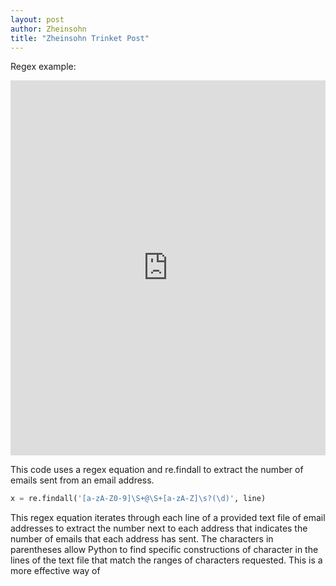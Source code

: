 ```yaml
---
layout: post
author: Zheinsohn
title: "Zheinsohn Trinket Post"
---
```


Regex example:
<iframe src="https://trinket.io/embed/python/f09b7f94fd" width="100%" height="600" frameborder="0" marginwidth="0" marginheight="0" allowfullscreen></iframe>

This code uses a regex equation and re.findall to extract the number of emails sent from an email address.

```python
x = re.findall('[a-zA-Z0-9]\S+@\S+[a-zA-Z]\s?(\d)', line)
```

This regex equation iterates through each line of a provided text file of email addresses to extract the number next to each address that indicates the number of emails that each address has sent. The characters in parentheses allow Python to find specific constructions of character in the lines of the text file that match the ranges of characters requested. This is a more effective way of 
